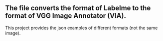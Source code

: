 ## The file converts the format of Labelme to the format of VGG Image Annotator (VIA).  

  This project provides the json examples of different formats (not the same image). 
